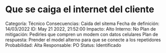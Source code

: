 # Que se caiga el internet del cliente

Categoría: Técnico
Consecuencias: Caida del sitema
Fecha de definición: 14/03/2022
ID: May 21 2022, 21:52:00
Impacto: Alto
Interno: No
Plan de mitigación: Pedirles que compren un modem con datos celulares
Plan de respuesta: Prender el model alterno para que se conecte a los repetidores
Probabilidad: Alta
Responsable: PO
Status: Identificado